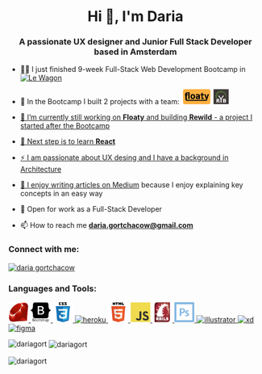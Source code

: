 <h1 align="center">Hi 👋, I'm Daria</h1>
<h3 align="center">A passionate UX designer and Junior Full Stack Developer based in Amsterdam</h3>

- 👨‍💻 I just finished 9-week Full-Stack Web Development Bootcamp in <a href="http://https://www.lewagon.com/" target="_blank" rel="noreferrer"> <img src="https://raw.githubusercontent.com/lewagon/fullstack-images/master/uikit/logo.png" alt="Le Wagon" width="30" height="30"/></a>

- 👯 In the Bootcamp I built 2 projects with a team: <img src="logo-floaty.png" alt="floaty" width="60" height="30"/> </a> <a href="http://floaties.herokuapp.com/" target="_blank" rel="noreferrer"> <img src="ryb.png" alt="Rewild Your Backyard" width="30" height="30"/> </a> <a href="https://ryb-rewild.herokuapp.com/" target="_blank" rel="noreferrer"> 

- 🔭 I’m currently still working on **Floaty** and building **Rewild** - a project I started after the Bootcamp
  
- 🌱 Next step is to learn **React**

- ⚡ I am passionate about UX desing and I have a background in Architecture

- 📝 I enjoy writing articles on [Medium](https://medium.com/@daria.gortchacow) because I enjoy explaining key concepts in an easy way
  
- 🤝 Open for work as a Full-Stack Developer

- 📫 How to reach me **daria.gortchacow@gmail.com**

<h3 align="left">Connect with me:</h3>
<p align="left">
<a href="https://linkedin.com/in/daria-gortchacow" target="blank"><img align="center" src="https://raw.githubusercontent.com/rahuldkjain/github-profile-readme-generator/master/src/images/icons/Social/linked-in-alt.svg" alt="daria gortchacow" height="30" width="40" /></a>
</p>

<h3 align="left">Languages and Tools:</h3>
<p align="left"> <a href="https://getbootstrap.com" target="_blank" rel="noreferrer"> <img src="https://raw.githubusercontent.com/devicons/devicon/master/icons/ruby/ruby-original.svg" alt="ruby" width="40" height="40"/> </a> <a href="https://www.adobe.com/products/xd.html" target="_blank" rel="noreferrer">  <img src="https://raw.githubusercontent.com/devicons/devicon/master/icons/bootstrap/bootstrap-plain-wordmark.svg" alt="bootstrap" width="40" height="40"/> </a> <a href="https://www.w3schools.com/css/" target="_blank" rel="noreferrer"> <img src="https://raw.githubusercontent.com/devicons/devicon/master/icons/css3/css3-original-wordmark.svg" alt="css3" width="40" height="40"/> </a> <a href="https://www.figma.com/" target="_blank" rel="noreferrer"> <img src="https://www.vectorlogo.zone/logos/heroku/heroku-icon.svg" alt="heroku" width="40" height="40"/> </a> <a href="https://www.w3.org/html/" target="_blank" rel="noreferrer"> <img src="https://raw.githubusercontent.com/devicons/devicon/master/icons/html5/html5-original-wordmark.svg" alt="html5" width="40" height="40"/> </a> <a href="https://www.adobe.com/in/products/illustrator.html" target="_blank" rel="noreferrer"> <img src="https://raw.githubusercontent.com/devicons/devicon/master/icons/javascript/javascript-original.svg" alt="javascript" width="40" height="40"/> </a> <a href="https://www.photoshop.com/en" target="_blank" rel="noreferrer"> <img src="https://raw.githubusercontent.com/devicons/devicon/master/icons/rails/rails-original-wordmark.svg" alt="rails" width="40" height="40"/> </a> <a href="https://www.ruby-lang.org/en/" target="_blank" rel="noreferrer"> <img src="https://raw.githubusercontent.com/devicons/devicon/master/icons/photoshop/photoshop-line.svg" alt="photoshop" width="40" height="40"/> </a> <a href="https://rubyonrails.org" target="_blank" rel="noreferrer"> <img src="https://www.vectorlogo.zone/logos/adobe_illustrator/adobe_illustrator-icon.svg" alt="illustrator" width="40" height="40"/> </a> <a href="https://developer.mozilla.org/en-US/docs/Web/JavaScript" target="_blank" rel="noreferrer"> <img src="https://cdn.worldvectorlogo.com/logos/adobe-xd.svg" alt="xd" width="40" height="40"/> <img src="https://www.vectorlogo.zone/logos/figma/figma-icon.svg" alt="figma" width="40" height="40"/> </a> <a href="https://heroku.com" target="_blank" rel="noreferrer"> </a> </p>

<p><img align="left" src="https://github-readme-stats.vercel.app/api/top-langs?username=dariagort&show_icons=true&locale=en&layout=compact" alt="dariagort" /></p>

<p>&nbsp;<img align="center" src="https://github-readme-stats.vercel.app/api?username=dariagort&show_icons=true&locale=en" alt="dariagort" /></p>

<p><img align="center" src="https://github-readme-streak-stats.herokuapp.com/?user=dariagort&" alt="dariagort" /></p>
